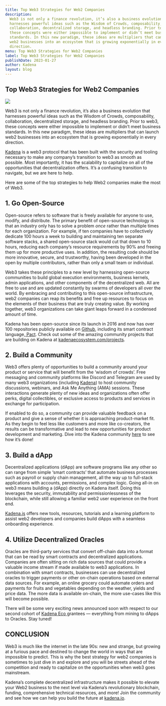 ```yaml
---
title: Top Web3 Strategies for Web2 Companies
description:
  Web3 is not only a finance revolution, it’s also a business evolution that
  harnesses powerful ideas such as the Wisdom of Crowds, composability,
  collaboration, decentralized storage, and headless branding. Prior to web3,
  these concepts were either impossible to implement or didn’t meet business
  standards. In this new paradigm, these ideas are multipliers that can launch
  web2 businesses into an ecosystem that is growing exponentially in every
  direction.
menu: Top Web3 Strategies for Web2 Companies
label: Top Web3 Strategies for Web2 Companies
publishDate: 2023-01-27
author: Kadena
layout: blog
---
```


## Top Web3 Strategies for Web2 Companies

![](/assets/blog/1_AUUFCecs0s7MaKmMfKwPHQ.webp)

Web3 is not only a finance revolution, it’s also a business evolution that
harnesses powerful ideas such as the Wisdom of Crowds, composability,
collaboration, decentralized storage, and headless branding. Prior to web3,
these concepts were either impossible to implement or didn’t meet business
standards. In this new paradigm, these ideas are multipliers that can launch
web2 businesses into an ecosystem that is growing exponentially in every
direction.

[Kadena](https://kadena.io/) is a web3 protocol that has been built with the
security and tooling necessary to make any company’s transition to web3 as
smooth as possible. Most importantly, it has the scalability to capitalize on
all of the opportunities that decentralization offers. It’s a confusing
transition to navigate, but we are here to help.

Here are some of the top strategies to help Web2 companies make the most of
Web3.

## 1. Go Open-Source

Open-source refers to software that is freely available for anyone to use,
modify, and distribute. The primary benefit of open-source technology is that an
industry only has to solve a problem _once_ rather than multiple times for each
organization. For example, if ten companies have to collectively dedicate 100
hours a week to building and maintaining ten separate software stacks, a shared
open-source stack would cut that down to 10 hours, reducing each company’s
resource requirements by 90% and freeing them up for more productive uses. In
addition, the resulting code should be more innovative, secure, and trustworthy,
having been developed in the open by multiple contributors, rather than only a
small team or individual.

Web3 takes these principles to a new level by harnessing open-source communities
to build global execution environments, business kernels, admin applications,
and other components of the decentralized web. All are free to use and are
updated constantly by swarms of developers all over the world. By embracing and
contributing to this open-source infrastructure, web2 companies can reap its
benefits and free up resources to focus on the elements of their business that
are truly creating value. By working together, web3 organizations can take giant
leaps forward in a condensed amount of time.

Kadena has been open-source since its launch in 2016 and now has over 100
repositories publicly available on [Github](https://github.com/kadena-io),
including its smart contract
language,[ Pact](https://github.com/kadena-io/pact). Check out some of the
amazing community projects that are building on Kadena at
[kadenaecosystem.com/projects](https://kadenaecosystem.com/projects).

## 2. Build a Community

Web3 offers plenty of opportunities to build a community around your product or
service that will benefit from the ‘wisdom of crowds’. Free messaging and
community platforms like Discord and Telegram are used by many web3
organizations (including [Kadena](https://t.me/kadena_io)) to host community
discussions, webinars, and Ask Me Anything (AMA) sessions. These interactions
generate plenty of new ideas and organizations often offer perks, digital
collectibles, or exclusive access to products and services in exchange for
participation.

If enabled to do so, a community can provide valuable feedback on a product and
give a sense of whether it is approaching product-market fit. As they begin to
feel less like customers and more like co-creators, the results can be
transformative and lead to new opportunities for product development and
marketing. Dive into the Kadena community [here](https://kadena.io/community/)
to see how it’s done!

## 3. Build a dApp

Decentralized applications (dApp) are software programs like any other so can
range from simple ‘smart contracts’ that automate business processes such as
payroll or supply chain management, all the way up to full-stack applications
with accounts, permissions, and complex logic. Going all-in on web3 means
building a (dApp) directly on Kadena itself. Doing this leverages the security,
immutability and permissionlessness of the blockchain, while still allowing a
familiar web2 user experience on the front end.

[Kadena.js](https://github.com/kadena-community/kadena.js) offers new tools,
resources, tutorials and a learning platform to assist web2 developers and
companies build dApps with a seamless onboarding experience.

## 4. Utilize Decentralized Oracles

Oracles are third-party services that convert off-chain data into a format that
can be read by smart contracts and decentralized applications. Companies are
often sitting on rich data sources that could provide a valuable income stream
if made available to web3 applications. In combination with smart contracts,
businesses can use decentralized oracles to trigger payments or other on-chain
operations based on external data sources. For example, an online grocery could
automate orders and payments for fruits and vegetables depending on the weather,
yields and price data. The more data is available on-chain, the more use-cases
like this will become possible.

There will be some very exciting news announced soon with respect to our second
cohort of [Kadena Eco ](https://kadena.io/eco/)grantees — everything from mining
to dApps to Oracles. Stay tuned!

## CONCLUSION

Web3 is much like the internet in the late 90s: new and strange, but growing at
a furious pace and destined to change the world in ways that are impossible to
predict. This is why the best strategy for web2 companies is sometimes to just
dive in and explore and you will be streets ahead of the competition and ready
to capitalize on the opportunities when web3 goes mainstream.

Kadena’s complete decentralized infrastructure makes it possible to elevate your
Web2 business to the next level via Kadena’s revolutionary blockchain, funding,
comprehensive technical resources, and more! Join the community and see how we
can help you build the future at [kadena.io](https://kadena.io).
